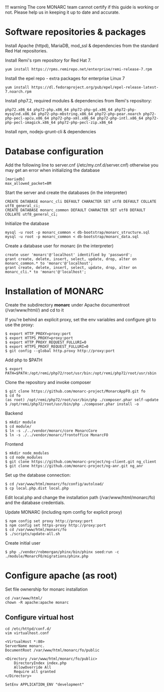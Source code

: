 !!! warning
    The core MONARC team cannot certify if this guide is working or not. Please help us in keeping it up to date and accurate.

# Software repositories & packages

Install Apache (httpd), MariaDB, mod_ssl & dependencies from the standard Red Hat repositories.

Install Remi's rpm repository for Red Hat 7.

    yum install https://rpms.remirepo.net/enterprise/remi-release-7.rpm

Install the epel repo - extra packages for enterprise Linux 7

    yum install https://dl.fedoraproject.org/pub/epel/epel-release-latest-7.noarch.rpm

Install php7.2, required modules & dependencies from Remi's repository:

    php72.x86_64 php72-php.x86_64 php72-php-gd.x86_64 php72-php-mysqlnd.x86_64 php72-php-mbstring.x86_64 php72-php-pear.noarch php72-php-pecl-apcu.x86_64 php72-php-xml.x86_64 php72-php-intl.x86_64 php72-php-pecl-imagick.x86_64 php72-php-pecl-zip.x86_64

Install npm, nodejs-grunt-cli & dependencies

# Database configuration

Add the following line to server.cnf (/etc/my.cnf.d/server.cnf) otherwise you
may get an error when initializing the database

    [mariadb]
    max_allowed_packet=8M

Start the server and create the databases (in the interpreter)

    CREATE DATABASE monarc_cli DEFAULT CHARACTER SET utf8 DEFAULT COLLATE utf8_general_ci;
    CREATE DATABASE monarc_common DEFAULT CHARACTER SET utf8 DEFAULT COLLATE utf8_general_ci;

Initialize the database

    mysql -u root -p monarc_common < db-bootstrap/monarc_structure.sql
    mysql -u root -p monarc_common < db-bootstrap/monarc_data.sql

Create a database user for monarc (in the interpreter)

    create user 'monarc'@'localhost' identified by 'password';
    grant create, delete, insert, select, update, drop, alter on monarc_common.* to 'monarc'@'localhost';
    grant create, delete, insert, select, update, drop, alter on monarc_cli.* to 'monarc'@'localhost';

# Installation of MONARC

Create the subdirectory __monarc__ under Apache documentroot (/var/www/html/) and cd to it

If you're behind an explicit proxy, set the env variables and configure git to use the proxy:

    $ export HTTP_PROXY=proxy:port
    $ export HTTPS_PROXY=proxy:port
    $ export HTTP_PROXY_REQUEST_FULLURI=0
    $ export HTTPS_PROXY_REQUEST_FULLURI=0
    $ git config --global http.proxy http://proxy:port

Add php to $PATH

    $ export PATH=$PATH:/opt/remi/php72/root/usr/bin:/opt/remi/php72/root/usr/sbin

Clone the repository and invoke composer

    $ git clone https://github.com/monarc-project/MonarcAppFO.git fo
    $ cd fo
    (as root) /opt/remi/php72/root/usr/bin/php ./composer.phar self-update
    $ /opt/remi/php72/root/usr/bin/php ./composer.phar install -o

Backend

    $ mkdir module
    $ cd module/
    $ ln -s ./../vendor/monarc/core MonarcCore
    $ ln -s ./../vendor/monarc/frontoffice MonarcFO

Frontend

    $ mkdir node_modules
    $ cd node_modules
    $ git clone https://github.com/monarc-project/ng-client.git ng_client
    $ git clone https://github.com/monarc-project/ng-anr.git ng_anr

Set up the database connection:

    $ cd /var/www/html/monarc/fo/config/autoload/
    $ cp local.php.dist local.php

Edit local.php and change the installation path (/var/www/html/monarc/fo) and the database credentials.

Update MONARC (including npm config for explicit proxy)

    $ npm config set proxy http://proxy:port
    $ npm config set https-proxy http://proxy:port
    $ cd /var/www/html/monarc/fo
    $ ./scripts/update-all.sh

Create initial user

    $ php ./vendor/robmorgan/phinx/bin/phinx seed:run -c ./module/MonarcFO/migrations/phinx.php

# Configure apache (as root)

Set file ownership for monarc installation

    cd /var/www/html/
    chown -R apache:apache monarc

## Configure virtual host

    cd /etc/httpd/conf.d/
    vim virtualhost.conf

    <VirtualHost *:80>
    ServerName monarc.
    DocumentRoot /var/www/html/monarc/fo/public

    <Directory /var/www/html/monarc/fo/public>
        DirectoryIndex index.php
        AllowOverride All
        Require all granted
    </Directory>

    SetEnv APPLICATION_ENV "development"

